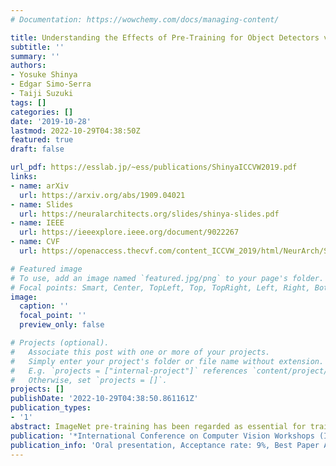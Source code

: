```yaml
---
# Documentation: https://wowchemy.com/docs/managing-content/

title: Understanding the Effects of Pre-Training for Object Detectors via Eigenspectrum
subtitle: ''
summary: ''
authors:
- Yosuke Shinya
- Edgar Simo-Serra
- Taiji Suzuki
tags: []
categories: []
date: '2019-10-28'
lastmod: 2022-10-29T04:38:50Z
featured: true
draft: false

url_pdf: https://esslab.jp/~ess/publications/ShinyaICCVW2019.pdf
links:
- name: arXiv
  url: https://arxiv.org/abs/1909.04021
- name: Slides
  url: https://neuralarchitects.org/slides/shinya-slides.pdf
- name: IEEE
  url: https://ieeexplore.ieee.org/document/9022267
- name: CVF
  url: https://openaccess.thecvf.com/content_ICCVW_2019/html/NeurArch/Shinya_Understanding_the_Effects_of_Pre-Training_for_Object_Detectors_via_Eigenspectrum_ICCVW_2019_paper.html

# Featured image
# To use, add an image named `featured.jpg/png` to your page's folder.
# Focal points: Smart, Center, TopLeft, Top, TopRight, Left, Right, BottomLeft, Bottom, BottomRight.
image:
  caption: ''
  focal_point: ''
  preview_only: false

# Projects (optional).
#   Associate this post with one or more of your projects.
#   Simply enter your project's folder or file name without extension.
#   E.g. `projects = ["internal-project"]` references `content/project/deep-learning/index.md`.
#   Otherwise, set `projects = []`.
projects: []
publishDate: '2022-10-29T04:38:50.861161Z'
publication_types:
- '1'
abstract: ImageNet pre-training has been regarded as essential for training accurate object detectors for a long time. Recently, it has been shown that object detectors trained from randomly initialized weights can be on par with those fine-tuned from ImageNet pre-trained models. However, the effects of pre-training and the differences caused by pre-training are still not fully understood. In this paper, we analyze the eigenspectrum dynamics of the covariance matrix of each feature map in object detectors. Based on our analysis on ResNet-50, Faster R-CNN with FPN, and Mask R-CNN, we show that object detectors trained from ImageNet pre-trained models and those trained from scratch behave differently from each other even if both object detectors have similar accuracy. Furthermore, we propose a method for automatically determining the widths (the numbers of channels) of object detectors based on the eigenspectrum. We train Faster R-CNN with FPN from randomly initialized weights, and show that our method can reduce ~27% of the parameters of ResNet-50 without increasing Multiply-Accumulate operations and losing accuracy. Our results indicate that we should develop more appropriate methods for transferring knowledge from image classification to object detection (or other tasks).
publication: '*International Conference on Computer Vision Workshops (ICCVW)*'
publication_info: 'Oral presentation, Acceptance rate: 9%, Best Paper Award Nominee'
---
```

